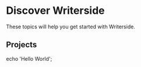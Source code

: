 # Discover Writerside

These topics will help you get started with Writerside.

## Projects

<code-block lang="php" collapsed-title-line-number="0">
echo 'Hello World';
</code-block>